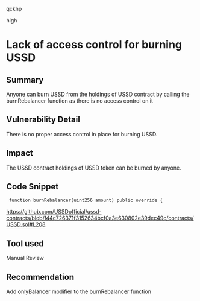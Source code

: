 qckhp

high

# Lack of access control for burning USSD

## Summary
Anyone can burn USSD from the holdings of USSD contract by calling the burnRebalancer function as there is no access control on it

## Vulnerability Detail
There is no proper access control in place for burning USSD.

## Impact
The USSD contract holdings of USSD token can be burned by anyone.

## Code Snippet
```solidity
 function burnRebalancer(uint256 amount) public override {
 ```
https://github.com/USSDofficial/ussd-contracts/blob/f44c726371f3152634bcf0a3e630802e39dec49c/contracts/USSD.sol#L208

## Tool used

Manual Review

## Recommendation
Add onlyBalancer modifier to the burnRebalancer function